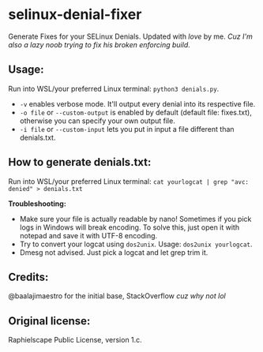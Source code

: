 # selinux-denial-fixer
Generate Fixes for your SELinux Denials. Updated with *love* by me. *Cuz I'm also a lazy noob trying to fix his broken enforcing build*.

Usage:
-------
Run into WSL/your preferred Linux terminal: `python3 denials.py`.

- `-v` enables verbose mode. It'll output every denial into its respective file.
- `-o file` or `--custom-output` is enabled by default (default file: fixes.txt), otherwise you can specify your own output file.
- `-i file` or `--custom-input` lets you put in input a file different than denials.txt.

How to generate denials.txt:
----------------------------
Run into WSL/your preferred Linux terminal: `cat yourlogcat | grep "avc: denied" > denials.txt`

**Troubleshooting:**
- Make sure your file is actually readable by nano! Sometimes if you pick logs in Windows will break encoding. To solve this, 
just open it with notepad and save it with UTF-8 encoding.
- Try to convert your logcat using `dos2unix`. Usage: `dos2unix yourlogcat`.
- Dmesg not advised. Just pick a logcat and let grep trim it.

Credits:
--------
@baalajimaestro for the initial base, StackOverflow *cuz why not lol*

Original license:
-----------------
Raphielscape Public License, version 1.c.
